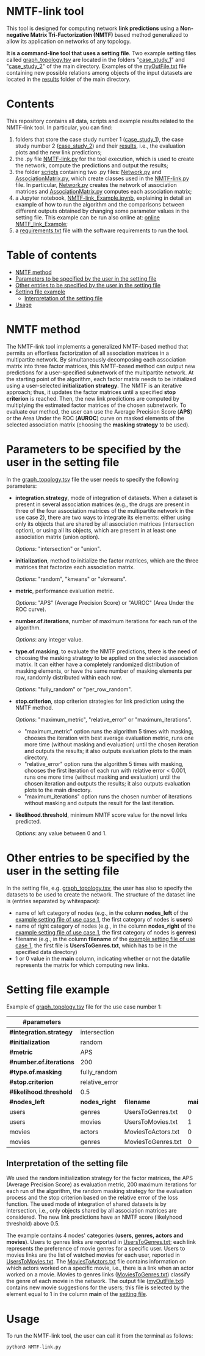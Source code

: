 # NMTF-link tool 

<!-- This tool is designed for computing **link predictions** using the **Non-negative Matrix Tri-Factorization (NMTF)** method. This is the generalization for already pre-existing code in [DEIB-GECO/NMTF-DrugRepositioning](https://github.com/DEIB-GECO/NMTF-DrugRepositioning) allowing the use of networks of any topology. -->
This tool is designed for computing network **link predictions** using a **Non-negative Matrix Tri-Factorization (NMTF)** based method generalized to allow its application on networks of any topology. 

**It is a command-line tool that uses a setting file**. 
Two example setting files called [graph_topology.tsv](https://github.com/DEIB-GECO/NMTF-link/blob/master/case_study_1/graph_topology.tsv) are located in the folders "[case_study_1](https://github.com/DEIB-GECO/NMTF-link/blob/master/case_study_1/)" and "[case_study_2](https://github.com/DEIB-GECO/NMTF-link/blob/master/case_study_2/)" of the main directory. Examples of the [myOutFile.txt](https://github.com/DEIB-GECO/NMTF-link/blob/master/results/case_study_1/myOutFile_random_relative_error.txt) file containing new possible relations among objects of the input datasets are located in the [results](https://github.com/DEIB-GECO/NMTF-link/blob/master/results/) folder of the main directory.

# Contents
This repository contains all data, scripts and example results related to the NMTF-link tool. In particular, you can find:

1. folders that store the case study number 1 ([case_study_1](https://github.com/DEIB-GECO/NMTF-link/blob/master/case_study_1/)), the case study number 2 ([case_study_2](https://github.com/DEIB-GECO/NMTF-link/blob/master/case_study_2/)) and their [results](https://github.com/DEIB-GECO/NMTF-link/blob/master/results/), i.e., the evaluation plots and the new link predictions;
2. the .py file [NMTF-link.py](https://github.com/DEIB-GECO/NMTF-link/blob/master/NMTF-link.py) for the tool execution, which is used to create the network, compute the predictions and output the results;
3. the folder [scripts](https://github.com/DEIB-GECO/NMTF-link/blob/master/scripts/) containing two .py files: [Network.py](https://github.com/DEIB-GECO/NMTF-link/blob/master/scripts/Network.py) and [AssociationMatrix.py](https://github.com/DEIB-GECO/NMTF-link/blob/master/scripts/AssociationMatrix.py), which create classes used in the [NMTF-link.py](https://github.com/DEIB-GECO/NMTF-link/blob/master/NMTF-link.py) file. In particular, [Network.py](https://github.com/DEIB-GECO/NMTF-link/blob/master/scripts/Network.py) creates the network of association matrices and [AssociationMatrix.py](https://github.com/DEIB-GECO/NMTF-link/blob/master/scripts/AssociationMatrix.py) computes each association matrix;
4. a Jupyter notebook, [NMTF-link_Example.ipynb](https://github.com/DEIB-GECO/NMTF-link/blob/master/NMTF-link_Example.ipynb), explaining in detail an example of how to run the algorithm and the comparisons between different outputs obtained by changing some parameter values in the setting file. This example can be run also online at: [online NMTF_link_Example](https://colab.research.google.com/drive/1JWuYjppKcUiNm0bJsHTjQzYoSK6MJ7Pm?usp=sharing);
5. a [requirements.txt](https://github.com/DEIB-GECO/NMTF-link/blob/master/requirements.txt) file with the software requirements to run the tool.

# Table of contents
- [NMTF method](#nmtf-method)
- [Parameters to be specified by the user in the setting file](#parameters-to-be-specified-by-the-user-in-the-setting-file)
- [Other entries to be specified by the user in the setting file](#other-entries-to-be-specified-by-the-user-in-the-setting-file)
- [Setting file example](#setting-file-example)
  * [Interpretation of the setting file](#interpretation-of-the-setting-file)
- [Usage](#usage)

# NMTF method
The NMTF-link tool implements a generalized NMTF-based method that permits an effortless factorization of all association matrices in a multipartite network. 
By simultaneously decomposing each association matrix into three factor matrices, this NMTF-based method can output new predictions for a user-specified subnetwork of the multipartite network. 
At the starting point of the algorithm, each factor matrix needs to be initialized using a user-selected **initialization strategy**. 
The NMTF is an iterative approach; thus, it updates the factor matrices until a specified **stop criterion** is reached. 
Then, the new link predictions are computed by multiplying the estimated factor matrices of the chosen subnetwork. 
To evaluate our method, the user can use the Average Precision Score (**APS**) or the Area Under the ROC (**AUROC**) curve on masked elements of the selected association matrix (choosing the **masking strategy** to be used). 

# Parameters to be specified by the user in the setting file
In the [graph_topology.tsv](https://github.com/DEIB-GECO/NMTF-link/blob/master/case_study_1/graph_topology.tsv) file the user needs to specify the following parameters:

- **integration.strategy**, mode of integration of datasets.
When a dataset is present in several association matrices (e.g., the drugs are present in three of the four association matrices of the multipartite network in the use case 2), there are two ways to integrate its elements: either using only its objects that are shared by all association matrices (intersection option), or using all its objects, which are present in at least one association matrix (union option).

  *Options*: "intersection" or "union".
  
- **initialization**, method to initialize the factor matrices, which are the three matrices that factorize each association matrix. 

  *Options*: "random", "kmeans" or "skmeans".

- **metric**, performance evaluation metric.

  *Options*: "APS" (Average Precision Score) or "AUROC" (Area Under the ROC curve).

- **number.of.iterations**, number of maximum iterations for each run of the algorithm. 

  *Options*: any integer value.

- **type.of.masking**, to evaluate the NMTF predictions, there is the need of choosing the masking strategy to be applied on the selected association matrix. 
It can either have a completely randomized distribution of masking elements, or have the same number of masking elements per row, randomly distributed within each row. 

  *Options*: "fully_random" or "per_row_random".

- **stop.criterion**, stop criterion strategies for link prediction using the NMTF method. 

  *Options*: "maximum_metric", "relative_error" or "maximum_iterations".
    
    - "maximum_metric" option runs the algorithm 5 times with masking, chooses the iteration with best average evaluation metric, runs one more time (without masking and evaluation) until the chosen iteration and outputs the results; it also outputs evaluation plots to the main directory.
    - "relative_error" option runs the algorithm 5 times with masking, chooses the first iteration of each run with relative error < 0.001, runs one more time (without masking and evaluation) until the chosen iteration and outputs the results; it also outputs evaluation plots to the main directory.
    - "maximum_iterations" option runs the chosen number of iterations without masking and outputs the result for the last iteration. 

- **likelihood.threshold**, minimum NMTF score value for the novel links predicted. 

  *Options*: any value between 0 and 1.

# Other entries to be specified by the user in the setting file

In the setting file, e.g. [graph_topology.tsv](https://github.com/DEIB-GECO/NMTF-link/blob/master/case_study_1/graph_topology.tsv), the user has also to specify the datasets to be used to create the network. The structure of the dataset line is (entries separated by whitespace):
- name of left category of nodes (e.g., in the column **nodes_left** of the [example setting file of use case 1](https://github.com/DEIB-GECO/NMTF-link/blob/master/case_study_1/graph_topology.tsv), the first category of nodes is **users**)
- name of right category of nodes (e.g., in the column **nodes_right** of the [example setting file of use case 1](https://github.com/DEIB-GECO/NMTF-link/blob/master/case_study_1/graph_topology.tsv), the first category of nodes is **genres**)
- filename (e.g., in the column **filename** of the [example setting file of use case 1](https://github.com/DEIB-GECO/NMTF-link/blob/master/case_study_1/graph_topology.tsv), the first file is **UsersToGenres.txt**, which has to be in the specified data directory)
- 1 or 0 value in the **main** column, indicating whether or not the datafile represents the matrix for which computing new links.

# Setting file example

Example of [graph_topology.tsv](https://github.com/DEIB-GECO/NMTF-link/blob/master/case_study_1/graph_topology.tsv) file for the use case number 1:

| #parameters | | | |
| ------------- | ------------- | ------------- | ------------- |
| **#integration.strategy**  | intersection |  |  |
| **#initialization**  | random |  |  |
| **#metric**  | APS |  |  |
| **#number.of.iterations** | 200 |  |  |
| **#type.of.masking** | fully_random |  |  |
| **#stop.criterion**  | relative_error |  |  |
| **#likelihood.threshold** | 0.5 |  |  |
| **#nodes_left** | **nodes_right** | **filename** | **main** |
| users |	genres |	UsersToGenres.txt |	0 |
| users |	movies |	UsersToMovies.txt	| 1 |
| movies	| actors	| MoviesToActors.txt |	0 |
| movies	| genres	| MoviesToGenres.txt	| 0 |

## Interpretation of the setting file

We used the random initialization strategy for the factor matrices, the APS (Average Precision Score) as evaluation metric, 200 maximum iterations for each run of the algorithm, the random masking strategy for the evaluation process and the stop criterion based on the relative error of the loss function. 
The used mode of integration of shared datasets is by intersection, i.e., only objects shared by all association matrices are considered. The new link predictions have an NMTF score (likelyhood threshold) above 0.5.

The example contains 4 nodes' categories (**users, genres, actors and movies**). Users to genres links are reported in [UsersToGenres.txt](https://github.com/DEIB-GECO/NMTF-link/blob/master/case_study_1/UsersToGenres.txt); each link represents the preference of movie genres for a specific user. Users to movies links are the list of watched movies for each user, reported in [UsersToMovies.txt](https://github.com/DEIB-GECO/NMTF-link/blob/master/case_study_1/UsersToMovies.txt). The [MoviesToActors.txt](https://github.com/DEIB-GECO/NMTF-link/blob/master/case_study_1/MoviesToActors.txt) file contains information on which actors worked on a specific movie, i.e., there is a link when an actor worked on a movie. Movies to genres links ([MoviesToGenres.txt](https://github.com/DEIB-GECO/NMTF-link/blob/master/case_study_1/MoviesToGenres.txt)) classify the genre of each movie in the network.
The output file ([myOutFile.txt](https://github.com/DEIB-GECO/NMTF-link/blob/master/results/case_study_1/myOutFile_random_relative_error.txt)) contains new movie suggestions for the users; this file is selected by the element equal to 1 in the column **main** of the [setting file](https://github.com/DEIB-GECO/NMTF-link/blob/master/case_study_1/graph_topology.tsv).

# Usage

To run the NMTF-link tool, the user can call it from the terminal as follows:
```
python3 NMTF-link.py
```
